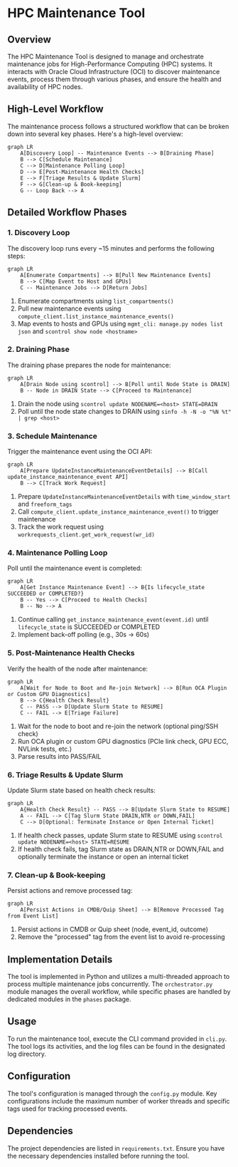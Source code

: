 # HPC Maintenance Tool

## Overview

The HPC Maintenance Tool is designed to manage and orchestrate maintenance jobs for High-Performance Computing (HPC) systems. It interacts with Oracle Cloud Infrastructure (OCI) to discover maintenance events, process them through various phases, and ensure the health and availability of HPC nodes.

## High-Level Workflow

The maintenance process follows a structured workflow that can be broken down into several key phases. Here's a high-level overview:

```mermaid
graph LR
    A[Discovery Loop] -- Maintenance Events --> B[Draining Phase]
    B --> C[Schedule Maintenance]
    C --> D[Maintenance Polling Loop]
    D --> E[Post-Maintenance Health Checks]
    E --> F[Triage Results & Update Slurm]
    F --> G[Clean-up & Book-keeping]
    G -- Loop Back --> A
```

## Detailed Workflow Phases

### 1. Discovery Loop

The discovery loop runs every ~15 minutes and performs the following steps:

```mermaid
graph LR
    A[Enumerate Compartments] --> B[Pull New Maintenance Events]
    B --> C[Map Event to Host and GPUs]
    C -- Maintenance Jobs --> D[Return Jobs]
```

1. Enumerate compartments using `list_compartments()`
2. Pull new maintenance events using `compute_client.list_instance_maintenance_events()`
3. Map events to hosts and GPUs using `mgmt_cli: manage.py nodes list json` and `scontrol show node <hostname>`

### 2. Draining Phase

The draining phase prepares the node for maintenance:

```mermaid
graph LR
    A[Drain Node using scontrol] --> B[Poll until Node State is DRAIN]
    B -- Node in DRAIN State --> C[Proceed to Maintenance]
```

1. Drain the node using `scontrol update NODENAME=<host> STATE=DRAIN`
2. Poll until the node state changes to DRAIN using `sinfo -h -N -o "%N %t" | grep <host>`

### 3. Schedule Maintenance

Trigger the maintenance event using the OCI API:

```mermaid
graph LR
    A[Prepare UpdateInstanceMaintenanceEventDetails] --> B[Call update_instance_maintenance_event API]
    B --> C[Track Work Request]
```

1. Prepare `UpdateInstanceMaintenanceEventDetails` with `time_window_start` and `freeform_tags`
2. Call `compute_client.update_instance_maintenance_event()` to trigger maintenance
3. Track the work request using `workrequests_client.get_work_request(wr_id)`

### 4. Maintenance Polling Loop

Poll until the maintenance event is completed:

```mermaid
graph LR
    A[Get Instance Maintenance Event] --> B{Is lifecycle_state SUCCEEDED or COMPLETED?}
    B -- Yes --> C[Proceed to Health Checks]
    B -- No --> A
```

1. Continue calling `get_instance_maintenance_event(event.id)` until `lifecycle_state` is SUCCEEDED or COMPLETED
2. Implement back-off polling (e.g., 30s → 60s)

### 5. Post-Maintenance Health Checks

Verify the health of the node after maintenance:

```mermaid
graph LR
    A[Wait for Node to Boot and Re-join Network] --> B[Run OCA Plugin or Custom GPU Diagnostics]
    B --> C{Health Check Result}
    C -- PASS --> D[Update Slurm State to RESUME]
    C -- FAIL --> E[Triage Failure]
```

1. Wait for the node to boot and re-join the network (optional ping/SSH check)
2. Run OCA plugin or custom GPU diagnostics (PCIe link check, GPU ECC, NVLink tests, etc.)
3. Parse results into PASS/FAIL

### 6. Triage Results & Update Slurm

Update Slurm state based on health check results:

```mermaid
graph LR
    A{Health Check Result} -- PASS --> B[Update Slurm State to RESUME]
    A -- FAIL --> C[Tag Slurm State DRAIN,NTR or DOWN,FAIL]
    C --> D[Optional: Terminate Instance or Open Internal Ticket]
```

1. If health check passes, update Slurm state to RESUME using `scontrol update NODENAME=<host> STATE=RESUME`
2. If health check fails, tag Slurm state as DRAIN,NTR or DOWN,FAIL and optionally terminate the instance or open an internal ticket

### 7. Clean-up & Book-keeping

Persist actions and remove processed tag:

```mermaid
graph LR
    A[Persist Actions in CMDB/Quip Sheet] --> B[Remove Processed Tag from Event List]
```

1. Persist actions in CMDB or Quip sheet (node, event_id, outcome)
2. Remove the "processed" tag from the event list to avoid re-processing

## Implementation Details

The tool is implemented in Python and utilizes a multi-threaded approach to process multiple maintenance jobs concurrently. The `orchestrator.py` module manages the overall workflow, while specific phases are handled by dedicated modules in the `phases` package.

## Usage

To run the maintenance tool, execute the CLI command provided in `cli.py`. The tool logs its activities, and the log files can be found in the designated log directory.

## Configuration

The tool's configuration is managed through the `config.py` module. Key configurations include the maximum number of worker threads and specific tags used for tracking processed events.

## Dependencies

The project dependencies are listed in `requirements.txt`. Ensure you have the necessary dependencies installed before running the tool.

